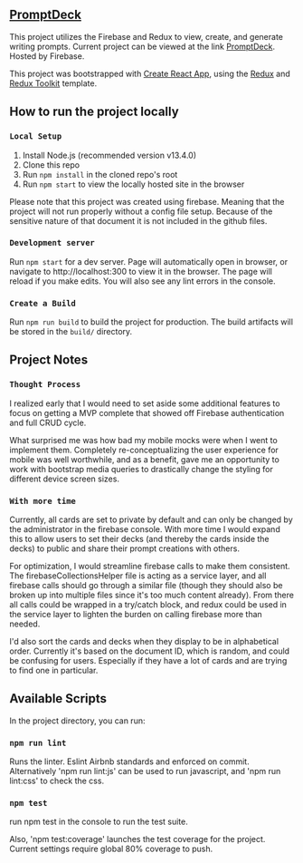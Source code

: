 ## [PromptDeck](https://promptdeck.com)
This project utilizes the Firebase and Redux to view, create, and generate writing prompts. Current project can be
viewed at the link [PromptDeck](https://promptdeck.com). Hosted by Firebase.

This project was bootstrapped with [Create React App](https://github.com/facebook/create-react-app), 
using the [Redux](https://redux.js.org/) and [Redux Toolkit](https://redux-toolkit.js.org/) template.


## How to run the project locally
### `Local Setup`
1. Install Node.js (recommended version v13.4.0)
2. Clone this repo
3. Run `npm install` in the cloned repo's root
4. Run `npm start` to view the locally hosted site in the browser

Please note that this project was created using firebase. Meaning that the project will not 
run properly without a config file setup. Because of the sensitive nature of that document it 
is not included in the github files.

### `Development server`
Run `npm start` for a dev server. 
Page will automatically open in browser, 
or navigate to http://localhost:300 to view it in the browser.
The page will reload if you make edits.
You will also see any lint errors in the console.

### `Create a Build`
Run `npm run build` to build the project for production. The build artifacts will be stored
in the `build/` directory. 

## Project Notes
### `Thought Process`
I realized early that I would need to set aside some additional features to focus on getting
a MVP complete that showed off Firebase authentication and full CRUD cycle. 

What surprised me was how bad my mobile mocks were when I went to implement them. 
Completely re-conceptualizing the user experience for mobile was well worthwhile, and as a benefit,
gave me an opportunity to work with bootstrap media queries to drastically change the styling for different
device screen sizes. 


### `With more time`
Currently, all cards are set to private by default and can only be changed by the administrator in the firebase console. 
With more time I would expand this to allow users to set their decks (and thereby the cards inside the decks)
to public and share their prompt creations with others. 

For optimization, I would streamline firebase calls to make them consistent. The firebaseCollectionsHelper file
is acting as a service layer, and all firebase calls should go through a similar file (though they should also be
broken up into multiple files since it's too much content already). From there all calls could be wrapped in a try/catch 
block, and redux could be used in the service layer to lighten the burden on calling firebase more than needed.

I'd also sort the cards and decks when they display to be in alphabetical order. 
Currently it's based on the document ID, which is random, and could be confusing for 
users. Especially if they have a lot of cards and are trying to find one in particular.

## Available Scripts

In the project directory, you can run:

### `npm run lint`

Runs the linter. Eslint Airbnb standards and enforced on commit. 
Alternatively 'npm run lint:js' can be used to run javascript, and 
'npm run lint:css' to check the css.

### `npm test`
run npm test in the console to run the test suite.

Also, 'npm test:coverage' launches the test coverage for the project. Current settings require global 80% 
coverage to push.



